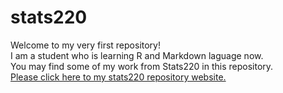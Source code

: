 # stats220
Welcome to my very first repository!  
I am a student who is learning R and Markdown laguage now.  
You may find some of my work from Stats220 in this repository.  
[Please click here to my stats220 repository website.](https://220pmc.github.io/stats220/)
